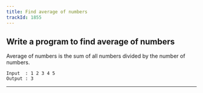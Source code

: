 ```yaml
---
title: Find average of numbers
trackId: 1855
---
```


## Write a program to find average of numbers

Average of numbers is the sum of all numbers divided by the number of numbers.

```
Input  : 1 2 3 4 5
Output : 3
```

---
